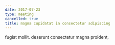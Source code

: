 ```yaml
---
date: 2017-07-23
type: meeting
cancelled: true
title: magna cupidatat in consectetur adipiscing
---
```

fugiat mollit. deserunt consectetur magna proident,